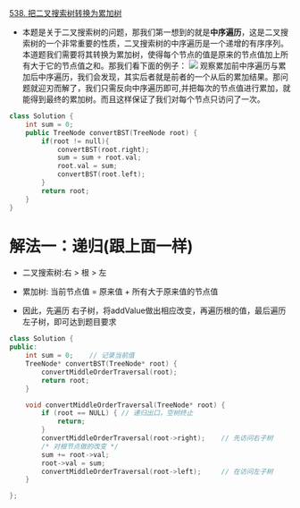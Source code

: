 [538. 把二叉搜索树转换为累加树](https://leetcode-cn.com/problems/convert-bst-to-greater-tree/description/)




- 本题是关于二叉搜索树的问题，那我们第一想到的就是**中序遍历**，这是二叉搜索树的一个非常重要的性质，二叉搜索树的中序遍历是一个递增的有序序列。本道题我们需要将其转换为累加树，使得每个节点的值是原来的节点值加上所有大于它的节点值之和。那我们看下面的例子：
![](https://pic.leetcode-cn.com/28ee93c1bf4a6430f3363c7c39f8f9ffbb95c489d5f7c01649aca47e40f08dd4-538_1.png)
观察累加前中序遍历与累加后中序遍历，我们会发现，其实后者就是前者的一个从后的累加结果。那问题就迎刃而解了，我们只需反向中序遍历即可,并把每次的节点值进行累加，就能得到最终的累加树。而且这样保证了我们对每个节点只访问了一次。
```C++
class Solution {
    int sum = 0;
    public TreeNode convertBST(TreeNode root) {
        if(root != null){
            convertBST(root.right);
            sum = sum + root.val;
            root.val = sum;
            convertBST(root.left);
        }
        return root;
    }
}

```


# 解法一：递归(跟上面一样)
- 二叉搜索树:右 > 根 > 左
- 累加树:
当前节点值 = 原来值 + 所有大于原来值的节点值


- 因此，先遍历 右子树，将addValue做出相应改变，再遍历根的值，最后遍历左子树，即可达到题目要求


```C++
class Solution {
public:
    int sum = 0;    // 记录当前值
    TreeNode* convertBST(TreeNode* root) {
        convertMiddleOrderTraversal(root);
        return root;
    }

    void convertMiddleOrderTraversal(TreeNode* root) {
        if (root == NULL) { // 递归出口，空树终止
            return;
        }
        convertMiddleOrderTraversal(root->right);    // 先访问右子树
        /* 对根节点做的改变 */
        sum += root->val;                
        root->val = sum;
        convertMiddleOrderTraversal(root->left);     // 在访问左子树
    }

};
```
